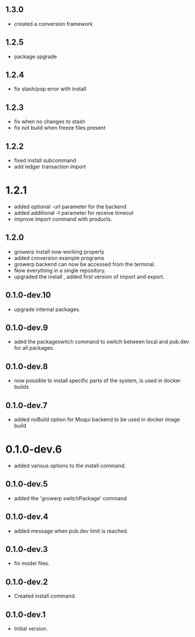 ## 1.3.0
* created a conversion framework

## 1.2.5
* package upgrade

## 1.2.4
* fix stash/pop error with install

## 1.2.3
* fix when no changes to stash
* fix not build when freeze files present

## 1.2.2
* fixed install subcommand
* add ledger transaction import

# 1.2.1
* added optional -url parameter for the backend
* added additional -t parameter for receive timeout
* improve import command with products.

## 1.2.0
- growerp install now working properly
- added conversion example programs
- growerp backend can now be accessed from the terminal.
- Now everything in a single repository.
- upgraded the install , added first version of import and export.

## 0.1.0-dev.10

- upgrade internal packages.

## 0.1.0-dev.9

- aded the packageswitch command to switch between local and pub.dev for all packages.

## 0.1.0-dev.8

- now possible to install specific parts of the system, is used in docker builds

## 0.1.0-dev.7

- added noBuild option for Moqui backend to be used in docker image build

# 0.1.0-dev.6

- added various options to the install command.

## 0.1.0-dev.5

- added the 'growerp switchPackage' command

## 0.1.0-dev.4

- added message when pub.dev limit is reached.

## 0.1.0-dev.3

- fix model files.

## 0.1.0-dev.2

- Created install command.

## 0.1.0-dev.1

- Initial version.
